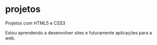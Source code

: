 # projetos
 Projetos com HTML5 e CSS3

 Estou aprendendo a desenvolver sites e futuramente aplicações para a web.
